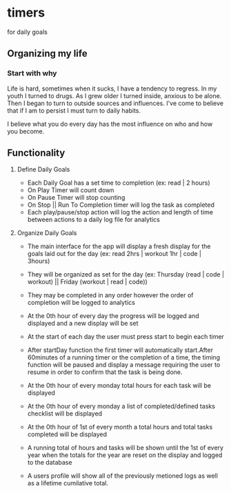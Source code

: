 # timers
for daily goals

## Organizing my life

### Start with why
Life is hard, sometimes when it sucks, I have a tendency to regress.
In my youth I turned to drugs.
As I grew older I turned inside, anxious to be alone.
Then I began to turn to outside sources and influences.
I've come to believe that if I am to persist I must turn to daily habits.

I believe what you do every day has the most influence on who and how you become.

## Functionality

1) Define Daily Goals
    - Each Daily Goal has a set time to completion (ex: read | 2 hours)
    - On Play Timer will count down
    - On Pause Timer will stop counting
    - On Stop || Run To Completion timer will log the task as completed
    - Each play/pause/stop action will log the action and length of  time between actions to a daily log file for analytics

2) Organize Daily Goals
    - The main interface for the app will display a fresh display for the goals laid out for the day
    (ex: read 2hrs | workout 1hr | code | 3hours)

    - They will be organized as set for the day
    (ex: Thursday (read | code | workout) || Friday (workout | read | code))

    - They may be completed in any order however the order of completion will be logged to analytics

    - At the 0th hour of every day the progress will be logged and displayed and a new display will be set
    - At the start of each day the user must press start to begin each timer

    - After startDay function the first timer will automatically start.After 60minutes of a running timer or the completion of a time, the timing function will be paused and display a message requiring the user to resume in order to confirm that the task is being done.

    - At the 0th hour of every monday total hours for each task will be displayed
    
    - At the 0th hour of every monday a list of completed/defined tasks checklist will be displayed

    - At the 0th hour of 1st of every month a total hours and total tasks completed will be displayed

    - A running total of hours and tasks will be shown until the 1st of every year when the totals for the year are reset on the display and logged to the database

    - A users profile will show all of the previously metioned logs as well as a lifetime cumilative total.

    